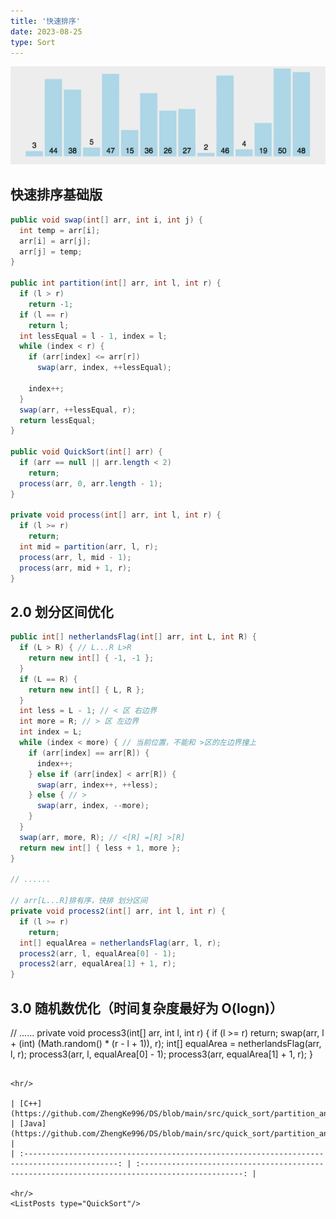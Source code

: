 ```yaml
---
title: '快速排序'
date: 2023-08-25
type: Sort
---
```


![计数排序](/public/images/ds/quickSort.gif)

## 快速排序基础版

```java
public void swap(int[] arr, int i, int j) {
  int temp = arr[i];
  arr[i] = arr[j];
  arr[j] = temp;
}

public int partition(int[] arr, int l, int r) {
  if (l > r)
    return -1;
  if (l == r)
    return l;
  int lessEqual = l - 1, index = l;
  while (index < r) {
    if (arr[index] <= arr[r])
      swap(arr, index, ++lessEqual);

    index++;
  }
  swap(arr, ++lessEqual, r);
  return lessEqual;
}

public void QuickSort(int[] arr) {
  if (arr == null || arr.length < 2)
    return;
  process(arr, 0, arr.length - 1);
}

private void process(int[] arr, int l, int r) {
  if (l >= r)
    return;
  int mid = partition(arr, l, r);
  process(arr, l, mid - 1);
  process(arr, mid + 1, r);
}

```

## 2.0 划分区间优化

```java
public int[] netherlandsFlag(int[] arr, int L, int R) {
  if (L > R) { // L...R L>R
    return new int[] { -1, -1 };
  }
  if (L == R) {
    return new int[] { L, R };
  }
  int less = L - 1; // < 区 右边界
  int more = R; // > 区 左边界
  int index = L;
  while (index < more) { // 当前位置，不能和 >区的左边界撞上
    if (arr[index] == arr[R]) {
      index++;
    } else if (arr[index] < arr[R]) {
      swap(arr, index++, ++less);
    } else { // >
      swap(arr, index, --more);
    }
  }
  swap(arr, more, R); // <[R] =[R] >[R]
  return new int[] { less + 1, more };
}

// ......

// arr[L...R]排有序，快排 划分区间
private void process2(int[] arr, int l, int r) {
  if (l >= r)
    return;
  int[] equalArea = netherlandsFlag(arr, l, r);
  process2(arr, l, equalArea[0] - 1);
  process2(arr, equalArea[1] + 1, r);
}
```

## 3.0 随机数优化（时间复杂度最好为 O(logn)）

// ......
private void process3(int[] arr, int l, int r) {
if (l >= r)
return;
swap(arr, l + (int) (Math.random() \* (r - l + 1)), r);
int[] equalArea = netherlandsFlag(arr, l, r);
process3(arr, l, equalArea[0] - 1);
process3(arr, equalArea[1] + 1, r);
}

```

<hr/>

| [C++](https://github.com/ZhengKe996/DS/blob/main/src/quick_sort/partition_and_quick_sort.cpp) | [Java](https://github.com/ZhengKe996/DS/blob/main/src/quick_sort/partition_and_quick_sort.java) |
| :-------------------------------------------------------------------------------------------: | :---------------------------------------------------------------------------------------------: |

<hr/>
<ListPosts type="QuickSort"/>
```
